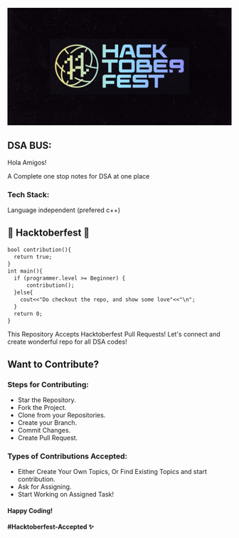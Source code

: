 ![hacktoberfest](./hacktoberfestbanner.webp)

## DSA BUS:

Hola Amigos!

A Complete one stop notes for DSA at one place 

### Tech Stack:
Language independent (prefered c++)

## 🎃 Hacktoberfest 🎃
    bool contribution(){
      return true;
    }
    int main(){
      if (programmer.level >= Beginner) {
          contribution();
      }else{
        cout<<"Do checkout the repo, and show some love"<<"\n";
      }
      return 0;
    }
    

This Repository Accepts Hacktoberfest Pull Requests!
Let's connect and create wonderful repo for all DSA codes!

## Want to Contribute?

### Steps for Contributing:

- Star the Repository.
- Fork the Project.
- Clone from your Repositories.
- Create your Branch.
- Commit Changes.
- Create Pull Request.

### Types of Contributions Accepted:

- Either Create Your Own Topics, Or Find Existing Topics and start contribution.
- Ask for Assigning.
- Start Working on Assigned Task!

#### Happy Coding!

#### #Hacktoberfest-Accepted ✨

